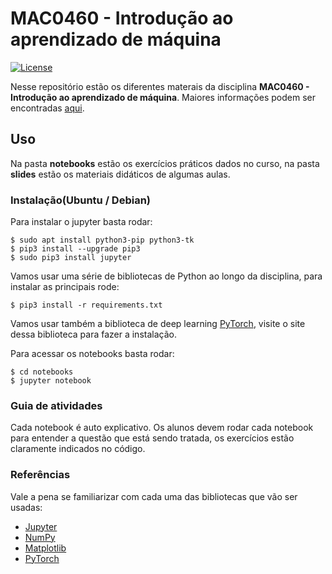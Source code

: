 # MAC0460 - Introdução ao aprendizado de máquina
[![License](https://img.shields.io/github/license/mashape/apistatus.svg?maxAge=2592000)](https://github.com/MLIME/MAC0460/blob/master/LICENSE)


Nesse repositório estão os diferentes materais da disciplina **MAC0460 - Introdução ao aprendizado de máquina**.
Maiores informações podem ser encontradas [aqui](https://uspdigital.usp.br/jupiterweb/obterDisciplina?sgldis=MAC0460).

## Uso

Na pasta **notebooks** estão os exercícios práticos dados no curso, na pasta **slides** estão os materiais didáticos de algumas aulas. 

### Instalação(Ubuntu / Debian)
Para instalar o jupyter basta rodar:

```
$ sudo apt install python3-pip python3-tk
$ pip3 install --upgrade pip3
$ sudo pip3 install jupyter
```

Vamos usar uma série de bibliotecas de Python ao longo da disciplina, para instalar as principais rode:

```
$ pip3 install -r requirements.txt
```
Vamos usar também a biblioteca de deep learning [PyTorch](https://pytorch.org/), visite o site dessa biblioteca para fazer a instalação.

Para acessar os notebooks basta rodar:

```
$ cd notebooks
$ jupyter notebook
```

### Guia de atividades
Cada notebook é auto explicativo. Os alunos devem rodar cada notebook para entender a questão que está sendo tratada, os exercícios estão claramente indicados no código.


### Referências

Vale a pena se familiarizar com cada uma das bibliotecas que vão ser usadas:
- [Jupyter](https://jupyter.readthedocs.io/en/latest/)
- [NumPy](https://docs.scipy.org/doc/numpy-dev/user/quickstart.html)
- [Matplotlib](https://matplotlib.org/tutorials/index.html)
- [PyTorch](https://pytorch.org/tutorials/)

